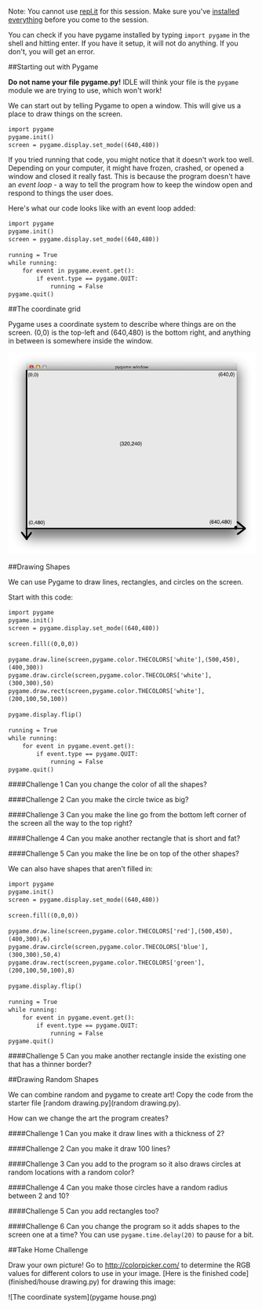 Note: You cannot use [repl.it](http://repl.it/) for this session.  Make sure you've [installed everything](https://github.com/CoderDojoSV/beginner-python/blob/master/Day-1/README.md#installation) before you come to the session.

You can check if you have pygame installed by typing `import pygame` in the shell and hitting enter. If you have it setup, it will not do anything. If you don't, you will get an error.

##Starting out with Pygame

**Do not name your file pygame.py!** IDLE will think your file is the `pygame` module we are trying to use, which won't work!

We can start out by telling Pygame to open a window.  This will give us a place to draw things on the screen.

    import pygame
    pygame.init()
    screen = pygame.display.set_mode((640,480))

If you tried running that code, you might notice that it doesn't work too well.  Depending on your computer, it might have frozen, crashed, or opened a window and closed it really fast.  This is because the program doesn't have an *event loop* - a way to tell the program how to keep the window open and respond to things the user does.

Here's what our code looks like with an event loop added:

    import pygame
    pygame.init()
    screen = pygame.display.set_mode((640,480))
    
    running = True
    while running:
        for event in pygame.event.get():
            if event.type == pygame.QUIT:
                running = False
    pygame.quit()

##The coordinate grid

Pygame uses a coordinate system to describe where things are on the screen.  (0,0) is the top-left and (640,480) is the bottom right, and anything in between is somewhere inside the window.

![The coordinate system](coordinates.png)

##Drawing Shapes

We can use Pygame to draw lines, rectangles, and circles on the screen.

Start with this code:

    import pygame
    pygame.init()
    screen = pygame.display.set_mode((640,480))

    screen.fill((0,0,0))

    pygame.draw.line(screen,pygame.color.THECOLORS['white'],(500,450),(400,300))
    pygame.draw.circle(screen,pygame.color.THECOLORS['white'],(300,300),50)
    pygame.draw.rect(screen,pygame.color.THECOLORS['white'],(200,100,50,100))

    pygame.display.flip()

    running = True
    while running:
        for event in pygame.event.get():
            if event.type == pygame.QUIT:
                running = False
    pygame.quit()

####Challenge 1
Can you change the color of all the shapes?

####Challenge 2
Can you make the circle twice as big?

####Challenge 3
Can you make the line go from the bottom left corner of the screen all the way to the top right?

####Challenge 4
Can you make another rectangle that is short and fat?

####Challenge 5
Can you make the line be on top of the other shapes?


We can also have shapes that aren't filled in:

    import pygame
    pygame.init()
    screen = pygame.display.set_mode((640,480))

    screen.fill((0,0,0))

    pygame.draw.line(screen,pygame.color.THECOLORS['red'],(500,450),(400,300),6)
    pygame.draw.circle(screen,pygame.color.THECOLORS['blue'],(300,300),50,4)
    pygame.draw.rect(screen,pygame.color.THECOLORS['green'],(200,100,50,100),8)

    pygame.display.flip()

    running = True
    while running:
        for event in pygame.event.get():
            if event.type == pygame.QUIT:
                running = False
    pygame.quit()

####Challenge 5
Can you make another rectangle inside the existing one that has a thinner border?

##Drawing Random Shapes

We can combine random and pygame to create art!  Copy the code from the starter file [random drawing.py](random drawing.py).

How can we change the art the program creates?  

####Challenge 1
Can you make it draw lines with a thickness of 2?

####Challenge 2
Can you make it draw 100 lines?

####Challenge 3
Can you add to the program so it also draws circles at random locations with a random color?

####Challenge 4
Can you make those circles have a random radius between 2 and 10?

####Challenge 5
Can you add rectangles too?

####Challenge 6
Can you change the program so it adds shapes to the screen one at a time? You can use `pygame.time.delay(20)` to pause for a bit.

##Take Home Challenge

Draw your own picture! Go to http://colorpicker.com/ to determine the RGB values for different colors to use in your image. [Here is the finished code](finished/house drawing.py) for drawing this image: 

![The coordinate system](pygame house.png)
